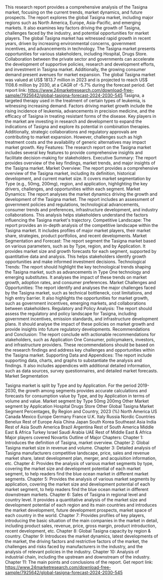 This research report provides a comprehensive analysis of the Tasigna market, focusing on the current trends, market dynamics, and future prospects. The report explores the global Tasigna market, including major regions such as North America, Europe, Asia-Pacific, and emerging markets. It also examines key factors driving the growth of Tasigna, challenges faced by the industry, and potential opportunities for market players.
The global Tasigna market has witnessed rapid growth in recent years, driven by increasing environmental concerns, government incentives, and advancements in technology. The Tasigna market presents opportunities for various stakeholders, including Hospital, Drugs Store. Collaboration between the private sector and governments can accelerate the development of supportive policies, research and development efforts, and investment in Tasigna market. Additionally, the growing consumer demand present avenues for market expansion.
The global Tasigna market was valued at US$ 1813.7 million in 2023 and is projected to reach US$ 1108.6 million by 2030, at a CAGR of -5.7% during the forecast period.
Get report link: https://www.24marketresearch.com/download-free-sample/7925642/global-tasigna-forecast-2024-2030-545
Tasigna, a targeted therapy used in the treatment of certain types of leukemia, is witnessing increasing demand. Factors driving market growth include the rising incidence of leukemia, advancements in precision medicine, and the efficacy of Tasigna in treating resistant forms of the disease. Key players in the market are investing in research and development to expand the indications of Tasigna and explore its potential in combination therapies. Additionally, strategic collaborations and regulatory approvals are contributing to market expansion. However, challenges such as high treatment costs and the availability of generic alternatives may impact market growth.
Key Features:
The research report on the Tasigna market includes several key features to provide comprehensive insights and facilitate decision-making for stakeholders.
Executive Summary: The report provides overview of the key findings, market trends, and major insights of the Tasigna market.
Market Overview: The report provides a comprehensive overview of the Tasigna market, including its definition, historical development, and current market size. It covers market segmentation by Type (e.g., 50mg, 200mg), region, and application, highlighting the key drivers, challenges, and opportunities within each segment.
Market Dynamics: The report analyses the market dynamics driving the growth and development of the Tasigna market. The report includes an assessment of government policies and regulations, technological advancements, consumer trends and preferences, infrastructure development, and industry collaborations. This analysis helps stakeholders understand the factors influencing the Tasigna market's trajectory.
Competitive Landscape: The report provides an in-depth analysis of the competitive landscape within the Tasigna market. It includes profiles of major market players, their market share, strategies, product portfolios, and recent developments.
Market Segmentation and Forecast: The report segment the Tasigna market based on various parameters, such as by Type, region, and by Application. It provides market size and growth forecasts for each segment, supported by quantitative data and analysis. This helps stakeholders identify growth opportunities and make informed investment decisions.
Technological Trends: The report should highlight the key technological trends shaping the Tasigna market, such as advancements in Type One technology and emerging substitutes. It analyses the impact of these trends on market growth, adoption rates, and consumer preferences.
Market Challenges and Opportunities: The report identify and analyses the major challenges faced by the Tasigna market, such as technical bottleneck, cost limitations, and high entry barrier. It also highlights the opportunities for market growth, such as government incentives, emerging markets, and collaborations between stakeholders.
Regulatory and Policy Analysis: The report should assess the regulatory and policy landscape for Tasigna, including government incentives, emission standards, and infrastructure development plans. It should analyse the impact of these policies on market growth and provide insights into future regulatory developments.
Recommendations and Conclusion: The report conclude with actionable recommendations for stakeholders, such as Application One Consumer, policymakers, investors, and infrastructure providers. These recommendations should be based on the research findings and address key challenges and opportunities within the Tasigna market.
Supporting Data and Appendices: The report include supporting data, charts, and graphs to substantiate the analysis and findings. It also includes appendices with additional detailed information, such as data sources, survey questionnaires, and detailed market forecasts.
Market Segmentation

Tasigna market is split by Type and by Application. For the period 2019-2030, the growth among segments provides accurate calculations and forecasts for consumption value by Type, and by Application in terms of volume and value.
Market segment by Type
50mg
200mg
Other
Market segment by Application
Hospital
Drugs Store
Other
Global Tasigna Market Segment Percentages, By Region and Country, 2023 (%)
North America
US
Canada
Mexico
Europe
Germany
France
U.K.
Italy
Russia
Nordic Countries
Benelux
Rest of Europe
Asia
China
Japan
South Korea
Southeast Asia
India
Rest of Asia
South America
Brazil
Argentina
Rest of South America
Middle East & Africa
Turkey
Israel
Saudi Arabia
UAE
Rest of Middle East & Africa
Major players covered
Novartis
Outline of Major Chapters:
Chapter 1: Introduces the definition of Tasigna, market overview.
Chapter 2: Global Tasigna market size in revenue and volume.
Chapter 3: Detailed analysis of Tasigna manufacturers competitive landscape, price, sales and revenue market share, latest development plan, merger, and acquisition information, etc.
Chapter 4: Provides the analysis of various market segments by type, covering the market size and development potential of each market segment, to help readers find the blue ocean market in different market segments.
Chapter 5: Provides the analysis of various market segments by application, covering the market size and development potential of each market segment, to help readers find the blue ocean market in different downstream markets.
Chapter 6: Sales of Tasigna in regional level and country level. It provides a quantitative analysis of the market size and development potential of each region and its main countries and introduces the market development, future development prospects, market space of each country in the world.
Chapter 7: Provides profiles of key players, introducing the basic situation of the main companies in the market in detail, including product sales, revenue, price, gross margin, product introduction, recent development, etc.
Chapter 8: Global Tasigna capacity by region & country.
Chapter 9: Introduces the market dynamics, latest developments of the market, the driving factors and restrictive factors of the market, the challenges and risks faced by manufacturers in the industry, and the analysis of relevant policies in the industry.
Chapter 10: Analysis of industrial chain, including the upstream and downstream of the industry.
Chapter 11: The main points and conclusions of the report.
Get report link: https://www.24marketresearch.com/download-free-sample/7925642/global-tasigna-forecast-2024-2030-545
